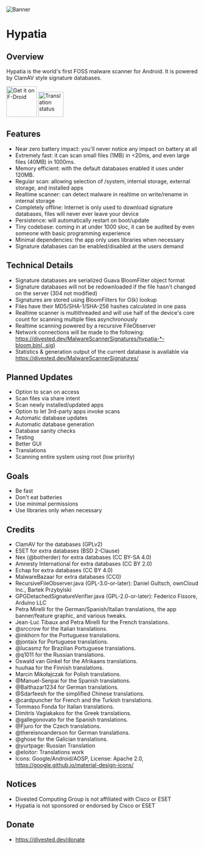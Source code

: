 ![Banner](https://divestos.org/images/featureGraphics/Hypatia.png)

Hypatia
=======

Overview
--------
Hypatia is the world's first FOSS malware scanner for Android. It is powered by ClamAV style signature databases.

[<img src="https://fdroid.gitlab.io/artwork/badge/get-it-on.png"
     alt="Get it on F-Droid"
     height="80">](https://f-droid.org/packages/us.spotco.malwarescanner/)
[<img src="https://hosted.weblate.org/widget/divestos/hypatia/287x66-grey.png"
     alt="Translation status"
     height="66">](https://hosted.weblate.org/engage/divestos/)

Features
--------
- Near zero battery impact: you'll never notice any impact on battery at all
- Extremely fast: it can scan small files (1MB) in <20ms, and even large files (40MB) in 1000ms.
- Memory efficient: with the default databases enabled it uses under 120MB.
- Regular scan: allowing selection of /system, internal storage, external storage, and installed apps
- Realtime scanner: can detect malware in realtime on write/rename in internal storage
- Completely offline: Internet is only used to download signature databases, files will never ever leave your device
- Persistence: will automatically restart on boot/update
- Tiny codebase: coming in at under 1000 sloc, it can be audited by even someone with basic programming experience
- Minimal dependencies: the app only uses libraries when necessary
- Signature databases can be enabled/disabled at the users demand

Technical Details
------------------
- Signature databases are serialized Guava BloomFilter object format
- Signature databases will not be redownloaded if the file hasn't changed on the server (304 not modified)
- Signatures are stored using BloomFilters for O(k) lookup
- Files have their MD5/SHA-1/SHA-256 hashes calculated in one pass
- Realtime scanner is multithreaded and will use half of the device's core count for scanning multiple files asynchronously
- Realtime scanning powered by a recursive FileObserver
- Network connections will be made to the following: https://divested.dev/MalwareScannerSignatures/hypatia-*-bloom.bin{,.sig}
- Statistics & generation output of the current database is available via https://divested.dev/MalwareScannerSignatures/

Planned Updates
----------------
- Option to scan on access
- Scan files via share intent
- Scan newly installed/updated apps
- Option to let 3rd-party apps invoke scans
- Automatic database updates
- Automatic database generation
- Database sanity checks
- Testing
- Better GUI
- Translations
- Scanning entire system using root (low priority)

Goals
-----
- Be fast
- Don't eat batteries
- Use minimal permissions
- Use libraries only when necessary

Credits
-------
- ClamAV for the databases (GPLv2)
- ESET for extra databases (BSD 2-Clause)
- Nex (@botherder) for extra databases (CC BY-SA 4.0)
- Amnesty International for extra databases (CC BY 2.0)
- Echap for extra databases (CC BY 4.0)
- MalwareBazaar for extra databases (CC0)
- RecursiveFileObserver.java (GPL-3.0-or-later): Daniel Gultsch, ownCloud Inc., Bartek Przybylski
- GPGDetachedSignatureVerifier.java (GPL-2.0-or-later): Federico Fissore, Arduino LLC
- Petra Mirelli for the German/Spanish/Italian translations, the app banner/feature graphic, and various tweaks.
- Jean-Luc Tibaux and Petra Mirelli for the French translations.
- @srccrow for the Italian translations.
- @inkhorn for the Portuguese translations.
- @jontaix for Portuguese translations.
- @lucasmz for Brazilian Portuguese translations.
- @q1011 for the Russian translations.
- Oswald van Ginkel for the Afrikaans translations.
- huuhaa for the Finnish translations.
- Marcin Mikołajczak for Polish translations.
- @Manuel-Senpai for the Spanish translations.
- @Balthazar1234 for German translations.
- @Sdarfeesh for the simplified Chinese translations.
- @cardpuncher for French and the Turkish translations.
- Tommaso Fonda for Italian translations.
- Dimitris Vagiakakos for the Greek translations.
- @gallegonovato for the Spanish translations.
- @Fjuro for the Czech translations.
- @thereisnoanderson for German translations.
- @ghose for the Galician translations.
- @yurtpage: Russian Translation
- @eloitor: Translations work
- Icons: Google/Android/AOSP, License: Apache 2.0, https://google.github.io/material-design-icons/

Notices
-------
- Divested Computing Group is not affiliated with Cisco or ESET
- Hypatia is not sponsored or endorsed by Cisco or ESET

Donate
-------
- https://divested.dev/donate
